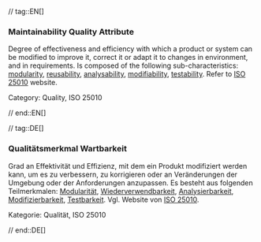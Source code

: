 // tag::EN[]
### Maintainability Quality Attribute
Degree of effectiveness and efficiency with which a product or system can be modified to improve it, correct it or adapt it to changes in environment, and in requirements.
Is composed of the following sub-characteristics: [modularity](#term-modularity-quality-attribute), [reusability](#term-reusability-quality-attribute), [analysability](#term-analysability-quality-attribute), [modifiability](#term-modifiability-quality-attribute), [testability](#term-testability-quality-attribute).
Refer to [ISO 25010](http://iso25000.com/index.php/en/iso-25000-standards/iso-25010) website.

Category: Quality, ISO 25010

// end::EN[]

// tag::DE[]
### Qualitätsmerkmal Wartbarkeit

Grad an Effektivität und Effizienz, mit dem ein Produkt modifiziert
werden kann, um es zu verbessern, zu korrigieren oder an Veränderungen
der Umgebung oder der Anforderungen anzupassen. Es besteht aus
folgenden Teilmerkmalen: [Modularität](#term-modularity-quality-attribute),
[Wiederverwendbarkeit](#term-reusability-quality-attribute),
[Analysierbarkeit](#term-analysability-quality-attribute),
[Modifizierbarkeit](#qualitätsmerkmal-modifizierbarkeit),
[Testbarkeit](#term-testability-quality-attribute). Vgl. Website von [ISO
25010](http://iso25000.com/index.php/en/iso-25000-standards/iso-25010).

Kategorie: Qualität, ISO 25010



// end::DE[]


